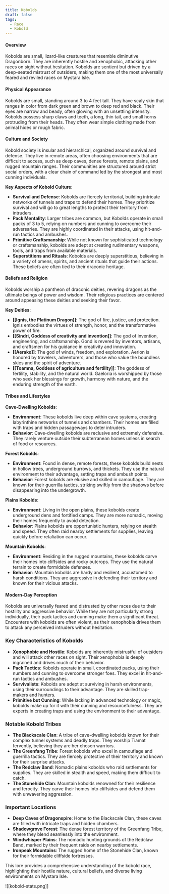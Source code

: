 ```yaml
---
title: Kobolds
draft: false
tags:
  - Race
  - Kobold
---
```


#### Overview

Kobolds are small, lizard-like creatures that resemble diminutive Dragonborn. They are inherently hostile and xenophobic, attacking other races on sight without hesitation. Kobolds are sentient but driven by a deep-seated mistrust of outsiders, making them one of the most universally feared and reviled races on Mystara Isle.

#### Physical Appearance

Kobolds are small, standing around 3 to 4 feet tall. They have scaly skin that ranges in color from dark green and brown to deep red and black. Their eyes are narrow and beady, often glowing with an unsettling intensity. Kobolds possess sharp claws and teeth, a long, thin tail, and small horns protruding from their heads. They often wear simple clothing made from animal hides or rough fabric.

#### Culture and Society

Kobold society is insular and hierarchical, organized around survival and defense. They live in remote areas, often choosing environments that are difficult to access, such as deep caves, dense forests, remote plains, and rugged mountain ranges. Their communities are structured around strict social orders, with a clear chain of command led by the strongest and most cunning individuals.

**Key Aspects of Kobold Culture**:

- **Survival and Defense**: Kobolds are fiercely territorial, building intricate networks of tunnels and traps to defend their homes. They prioritize survival and will go to great lengths to protect their territory from intruders.
- **Pack Mentality**: Larger tribes are common, but Kobolds operate in small packs of 3 to 5, relying on numbers and cunning to overcome their adversaries. They are highly coordinated in their attacks, using hit-and-run tactics and ambushes.
- **Primitive Craftsmanship**: While not known for sophisticated technology or craftsmanship, kobolds are adept at creating rudimentary weapons, tools, and traps from available materials.
- **Superstitions and Rituals**: Kobolds are deeply superstitious, believing in a variety of omens, spirits, and ancient rituals that guide their actions. These beliefs are often tied to their draconic heritage.

#### Beliefs and Religion

Kobolds worship a pantheon of draconic deities, revering dragons as the ultimate beings of power and wisdom. Their religious practices are centered around appeasing these deities and seeking their favor.

**Key Deities**:

- **[[Ignis, the Platinum Dragon]]**: The god of fire, justice, and protection. Ignis embodies the virtues of strength, honor, and the transformative power of fire.
- **[[Sindri, Goddess of creativity and invention]]**: The god of invention, engineering, and craftsmanship. Gond is revered by inventors, artisans, and craftsmen for his guidance in creativity and innovation.
- **[[Aerako]]**: The god of winds, freedom, and exploration. Aerion is honored by travelers, adventurers, and those who value the boundless skies and the spirit of adventure.
- **[[Toamna, Goddess of agriculture and fertility]]**: The goddess of fertility, stability, and the natural world. Gaeloria is worshipped by those who seek her blessings for growth, harmony with nature, and the enduring strength of the earth.


#### Tribes and Lifestyles

**Cave-Dwelling Kobolds**:

- **Environment**: These kobolds live deep within cave systems, creating labyrinthine networks of tunnels and chambers. Their homes are filled with traps and hidden passageways to deter intruders.
- **Behavior**: Cave-dwelling kobolds are reclusive and extremely defensive. They rarely venture outside their subterranean homes unless in search of food or resources.

**Forest Kobolds**:

- **Environment**: Found in dense, remote forests, these kobolds build nests in hollow trees, underground burrows, and thickets. They use the natural environment to their advantage, setting traps and ambush points.
- **Behavior**: Forest kobolds are elusive and skilled in camouflage. They are known for their guerrilla tactics, striking swiftly from the shadows before disappearing into the undergrowth.

**Plains Kobolds**:

- **Environment**: Living in the open plains, these kobolds create underground dens and fortified camps. They are more nomadic, moving their homes frequently to avoid detection.
- **Behavior**: Plains kobolds are opportunistic hunters, relying on stealth and speed. They often raid nearby settlements for supplies, leaving quickly before retaliation can occur.

**Mountain Kobolds**:

- **Environment**: Residing in the rugged mountains, these kobolds carve their homes into cliffsides and rocky outcrops. They use the natural terrain to create formidable defenses.
- **Behavior**: Mountain kobolds are hardy and resilient, accustomed to harsh conditions. They are aggressive in defending their territory and known for their vicious attacks.

#### Modern-Day Perception

Kobolds are universally feared and distrusted by other races due to their hostility and aggressive behavior. While they are not particularly strong individually, their pack tactics and cunning make them a significant threat. Encounters with kobolds are often violent, as their xenophobia drives them to attack any perceived intruders without hesitation.

### Key Characteristics of Kobolds

- **Xenophobic and Hostile**: Kobolds are inherently mistrustful of outsiders and will attack other races on sight. Their xenophobia is deeply ingrained and drives much of their behavior.
- **Pack Tactics**: Kobolds operate in small, coordinated packs, using their numbers and cunning to overcome stronger foes. They excel in hit-and-run tactics and ambushes.
- **Survivalists**: Kobolds are adept at surviving in harsh environments, using their surroundings to their advantage. They are skilled trap-makers and hunters.
- **Primitive but Cunning**: While lacking in advanced technology or magic, kobolds make up for it with their cunning and resourcefulness. They are experts in creating traps and using the environment to their advantage.

### Notable Kobold Tribes

- **The Blackscale Clan**: A tribe of cave-dwelling kobolds known for their complex tunnel systems and deadly traps. They worship Tiamat fervently, believing they are her chosen warriors.
- **The Greenfang Tribe**: Forest kobolds who excel in camouflage and guerrilla tactics. They are fiercely protective of their territory and known for their surprise attacks.
- **The Redclaw Band**: Nomadic plains kobolds who raid settlements for supplies. They are skilled in stealth and speed, making them difficult to catch.
- **The Stonehide Clan**: Mountain kobolds renowned for their resilience and ferocity. They carve their homes into cliffsides and defend them with unwavering aggression.

### Important Locations

- **Deep Caves of Dragonspire**: Home to the Blackscale Clan, these caves are filled with intricate traps and hidden chambers.
- **Shadowgrove Forest**: The dense forest territory of the Greenfang Tribe, where they blend seamlessly into the environment.
- **Windwhisper Plains**: The nomadic hunting grounds of the Redclaw Band, marked by their frequent raids on nearby settlements.
- **Ironpeak Mountains**: The rugged home of the Stonehide Clan, known for their formidable cliffside fortresses.

This lore provides a comprehensive understanding of the kobold race, highlighting their hostile nature, cultural beliefs, and diverse living environments on Mystara Isle.

![[kobold-stats.png]]
